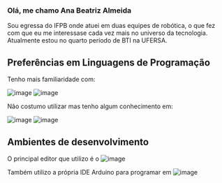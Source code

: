 ### Olá, me chamo Ana Beatriz Almeida 

Sou egressa do IFPB onde atuei em duas equipes de robótica, o que fez com que eu me interessase cada vez mais no universo da tecnologia. Atualmente estou no quarto período de BTI na UFERSA. 

## Preferências em Linguagens de Programação

Tenho mais familiaridade com:

![image](https://github.com/biiaalmeida/biiaalmeida/assets/112524121/436862ff-5001-4832-8958-c740d34ff29a)
![image](https://github.com/biiaalmeida/biiaalmeida/assets/112524121/aa6df4d7-6746-480a-ad0a-a940be4c8663)

Não costumo utilizar mas tenho algum conhecimento em: 

![image](https://github.com/biiaalmeida/biiaalmeida/assets/112524121/cdccb319-9316-45a5-95c8-14e9da4207a9)
![image](https://github.com/biiaalmeida/biiaalmeida/assets/112524121/b4eb0132-605c-4258-a306-e7c9c58bfe3c)

## Ambientes de desenvolvimento

O principal editor que utilizo é o  ![image](https://github.com/biiaalmeida/biiaalmeida/assets/112524121/62284cda-2564-4e38-8440-396bcdd7af6e)

Também utilizo a própria IDE Arduino para programar em  ![image](https://github.com/biiaalmeida/biiaalmeida/assets/112524121/e6931f31-836f-4033-85f1-c9046de0dfde)










<!--
**biiaalmeida/biiaalmeida** is a ✨ _special_ ✨ repository because its `README.md` (this file) appears on your GitHub profile.

Here are some ideas to get you started:

- 🔭 I’m currently working on ...
- 🌱 I’m currently learning ...
- 👯 I’m looking to collaborate on ...
- 🤔 I’m looking for help with ...
- 💬 Ask me about ...
- 📫 How to reach me: ...
- 😄 Pronouns: ...
- ⚡ Fun fact: ...
-->
